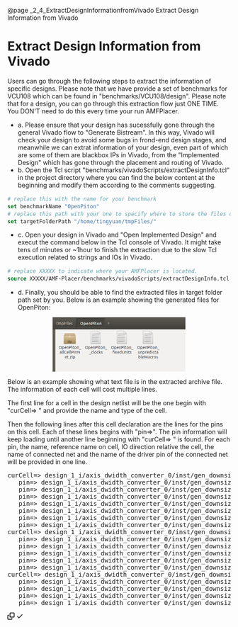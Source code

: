 @page _2_4_ExtractDesignInformationfromVivado Extract Design Information from Vivado
# Extract Design Information from Vivado

Users can go through the following steps to extract the information of specific designs. Please note that we have provide a set of benchmarks for VCU108 which can be found in "benchmarks/VCU108/design". Please note that for a design, you can go through this extraction flow just ONE TIME. You DON'T need to do this every time your run AMFPlacer.

* a. Please ensure that your design has sucessfully gone through the general Vivado flow to "Generate Bistream". In this way, Vivado will check your design to avoid some bugs in  frond-end design stages, and meanwhile we can extrat information of your design, even part of which are some of them are blackbox IPs in Vivado, from the "Implemented Design" which has gone through the placement and routing of Vivado.
* b. Open the Tcl script "benchmarks/vivadoScripts/extractDesignInfo.tcl" in the project directory where you can find the below content at the beginning and modify them according to the comments suggesting.
```tcl
# replace this with the name for your benchmark
set benchmarkName "OpenPiton" 
# replace this path with your one to specify where to store the files of extracted data
set targetFolderPath "/home/tingyuan/tmpFiles/" 
```
* c. Open your design in Vivado and "Open Implemented Design" and execut the command below in the Tcl console of Vivado. It might take tens of minutes or ~1hour to finish the extraction due to the slow Tcl execution related to strings and IOs in Vivado.
```tcl
# replace XXXXX to indicate where your AMFPlacer is located.
source XXXXX/AMF-Placer/benchmarks/vivadoScripts/extractDesignInfo.tcl
```
* d. Finally, you should be able to find the extracted files in target folder path set by you. Below is an example showing the generated files for OpenPiton:

<center>
<img src="designFiles.png" align="center"  alt="Design Files" title="Design Files" width="300" /> 
</center>


Below is an example showing what text file is in the extracted archive file. The information of each cell will cost multiple lines. 

The first line for a cell in the design netlist will be the one begin with "curCell=> " and provide the name and type of the cell.

Then the following lines after this cell declaration are the lines for the pins on this cell. Each of these lines begins with "pin=>". 
The pin information will keep loading until another line beginning with "curCell=> " is found.
For each pin, the name, reference name on cell, IO direction relative the cell, the name of connected net and the name of the driver pin of the connected net will be provided in one line.

<div class="highlight highlight-source-perl position-relative overflow-auto"><pre><span class="pl-c1">curCell</span><span class="pl-k">=&gt;</span> design_1_i/axis_dwidth_converter_0/inst/gen_downsizer_conversion.axisc_downsizer_0/r1_data[7]_i_9 <span class="pl-c1">type</span><span class="pl-k">=&gt;</span> LUT6
   <span class="pl-c1">pin</span><span class="pl-k">=&gt;</span> design_1_i/axis_dwidth_converter_0/inst/gen_downsizer_conversion.axisc_downsizer_0/r1_data[7]_i_9/O <span class="pl-c1">refpin</span><span class="pl-k">=&gt;</span> O <span class="pl-c1">dir</span><span class="pl-k">=&gt;</span> OUT <span class="pl-c1">net</span><span class="pl-k">=&gt;</span> design_1_i/axis_dwidth_converter_0/inst/gen_downsizer_conversion.axisc_downsizer_0/r1_data[7]_i_9_n_0 <span class="pl-c1">drivepin</span><span class="pl-k">=&gt;</span> design_1_i/axis_dwidth_converter_0/inst/gen_downsizer_conversion.axisc_downsizer_0/r1_data[7]_i_9/O
   <span class="pl-c1">pin</span><span class="pl-k">=&gt;</span> design_1_i/axis_dwidth_converter_0/inst/gen_downsizer_conversion.axisc_downsizer_0/r1_data[7]_i_9/I0 <span class="pl-c1">refpin</span><span class="pl-k">=&gt;</span> I0 <span class="pl-c1">dir</span><span class="pl-k">=&gt;</span> IN <span class="pl-c1">net</span><span class="pl-k">=&gt;</span> design_1_i/axis_dwidth_converter_0/inst/gen_downsizer_conversion.axisc_downsizer_0/r0_data[223] <span class="pl-c1">drivepin</span><span class="pl-k">=&gt;</span> design_1_i/axis_dwidth_converter_0/inst/gen_downsizer_conversion.axisc_downsizer_0/r0_data_reg[223]/Q
   <span class="pl-c1">pin</span><span class="pl-k">=&gt;</span> design_1_i/axis_dwidth_converter_0/inst/gen_downsizer_conversion.axisc_downsizer_0/r1_data[7]_i_9/I1 <span class="pl-c1">refpin</span><span class="pl-k">=&gt;</span> I1 <span class="pl-c1">dir</span><span class="pl-k">=&gt;</span> IN <span class="pl-c1">net</span><span class="pl-k">=&gt;</span> design_1_i/axis_dwidth_converter_0/inst/gen_downsizer_conversion.axisc_downsizer_0/r0_data[95] <span class="pl-c1">drivepin</span><span class="pl-k">=&gt;</span> design_1_i/axis_dwidth_converter_0/inst/gen_downsizer_conversion.axisc_downsizer_0/r0_data_reg[95]/Q
   <span class="pl-c1">pin</span><span class="pl-k">=&gt;</span> design_1_i/axis_dwidth_converter_0/inst/gen_downsizer_conversion.axisc_downsizer_0/r1_data[7]_i_9/I2 <span class="pl-c1">refpin</span><span class="pl-k">=&gt;</span> I2 <span class="pl-c1">dir</span><span class="pl-k">=&gt;</span> IN <span class="pl-c1">net</span><span class="pl-k">=&gt;</span> design_1_i/axis_dwidth_converter_0/inst/gen_downsizer_conversion.axisc_downsizer_0/r0_out_sel_next_r_reg[3] <span class="pl-c1">drivepin</span><span class="pl-k">=&gt;</span> design_1_i/axis_dwidth_converter_0/inst/gen_downsizer_conversion.axisc_downsizer_0/r0_out_sel_next_r_reg[3]/Q
   <span class="pl-c1">pin</span><span class="pl-k">=&gt;</span> design_1_i/axis_dwidth_converter_0/inst/gen_downsizer_conversion.axisc_downsizer_0/r1_data[7]_i_9/I3 <span class="pl-c1">refpin</span><span class="pl-k">=&gt;</span> I3 <span class="pl-c1">dir</span><span class="pl-k">=&gt;</span> IN <span class="pl-c1">net</span><span class="pl-k">=&gt;</span> design_1_i/axis_dwidth_converter_0/inst/gen_downsizer_conversion.axisc_downsizer_0/r0_data[159] <span class="pl-c1">drivepin</span><span class="pl-k">=&gt;</span> design_1_i/axis_dwidth_converter_0/inst/gen_downsizer_conversion.axisc_downsizer_0/r0_data_reg[159]/Q
   <span class="pl-c1">pin</span><span class="pl-k">=&gt;</span> design_1_i/axis_dwidth_converter_0/inst/gen_downsizer_conversion.axisc_downsizer_0/r1_data[7]_i_9/I4 <span class="pl-c1">refpin</span><span class="pl-k">=&gt;</span> I4 <span class="pl-c1">dir</span><span class="pl-k">=&gt;</span> IN <span class="pl-c1">net</span><span class="pl-k">=&gt;</span> design_1_i/axis_dwidth_converter_0/inst/gen_downsizer_conversion.axisc_downsizer_0/r0_out_sel_next_r_reg[4] <span class="pl-c1">drivepin</span><span class="pl-k">=&gt;</span> design_1_i/axis_dwidth_converter_0/inst/gen_downsizer_conversion.axisc_downsizer_0/r0_out_sel_next_r_reg[4]/Q
   <span class="pl-c1">pin</span><span class="pl-k">=&gt;</span> design_1_i/axis_dwidth_converter_0/inst/gen_downsizer_conversion.axisc_downsizer_0/r1_data[7]_i_9/I5 <span class="pl-c1">refpin</span><span class="pl-k">=&gt;</span> I5 <span class="pl-c1">dir</span><span class="pl-k">=&gt;</span> IN <span class="pl-c1">net</span><span class="pl-k">=&gt;</span> design_1_i/axis_dwidth_converter_0/inst/gen_downsizer_conversion.axisc_downsizer_0/r0_data[31] <span class="pl-c1">drivepin</span><span class="pl-k">=&gt;</span> design_1_i/axis_dwidth_converter_0/inst/gen_downsizer_conversion.axisc_downsizer_0/r0_data_reg[31]/Q
<span class="pl-c1">curCell</span><span class="pl-k">=&gt;</span> design_1_i/axis_dwidth_converter_0/inst/gen_downsizer_conversion.axisc_downsizer_0/r1_data_reg[0] <span class="pl-c1">type</span><span class="pl-k">=&gt;</span> FDRE
   <span class="pl-c1">pin</span><span class="pl-k">=&gt;</span> design_1_i/axis_dwidth_converter_0/inst/gen_downsizer_conversion.axisc_downsizer_0/r1_data_reg[0]/Q <span class="pl-c1">refpin</span><span class="pl-k">=&gt;</span> Q <span class="pl-c1">dir</span><span class="pl-k">=&gt;</span> OUT <span class="pl-c1">net</span><span class="pl-k">=&gt;</span> design_1_i/axis_dwidth_converter_0/inst/gen_downsizer_conversion.axisc_downsizer_0/r1_data[0] <span class="pl-c1">drivepin</span><span class="pl-k">=&gt;</span> design_1_i/axis_dwidth_converter_0/inst/gen_downsizer_conversion.axisc_downsizer_0/r1_data_reg[0]/Q
   <span class="pl-c1">pin</span><span class="pl-k">=&gt;</span> design_1_i/axis_dwidth_converter_0/inst/gen_downsizer_conversion.axisc_downsizer_0/r1_data_reg[0]/C <span class="pl-c1">refpin</span><span class="pl-k">=&gt;</span> C <span class="pl-c1">dir</span><span class="pl-k">=&gt;</span> IN <span class="pl-c1">net</span><span class="pl-k">=&gt;</span> design_1_i/axis_dwidth_converter_0/inst/gen_downsizer_conversion.axisc_downsizer_0/aclk <span class="pl-c1">drivepin</span><span class="pl-k">=&gt;</span> design_1_i/xilinx_dma_pcie_ep_0/inst/xdma_0_i/inst/pcie3_ip_i/inst/xdma_0_pcie3_ip_gt_top_i/phy_clk_i/bufg_gt_userclk/O
   <span class="pl-c1">pin</span><span class="pl-k">=&gt;</span> design_1_i/axis_dwidth_converter_0/inst/gen_downsizer_conversion.axisc_downsizer_0/r1_data_reg[0]/CE <span class="pl-c1">refpin</span><span class="pl-k">=&gt;</span> CE <span class="pl-c1">dir</span><span class="pl-k">=&gt;</span> IN <span class="pl-c1">net</span><span class="pl-k">=&gt;</span> design_1_i/axis_dwidth_converter_0/inst/gen_downsizer_conversion.axisc_downsizer_0/r1_data_0 <span class="pl-c1">drivepin</span><span class="pl-k">=&gt;</span> design_1_i/axis_dwidth_converter_0/inst/gen_downsizer_conversion.axisc_downsizer_0/r1_data[7]_i_1/O
   <span class="pl-c1">pin</span><span class="pl-k">=&gt;</span> design_1_i/axis_dwidth_converter_0/inst/gen_downsizer_conversion.axisc_downsizer_0/r1_data_reg[0]/D <span class="pl-c1">refpin</span><span class="pl-k">=&gt;</span> D <span class="pl-c1">dir</span><span class="pl-k">=&gt;</span> IN <span class="pl-c1">net</span><span class="pl-k">=&gt;</span> design_1_i/axis_dwidth_converter_0/inst/gen_downsizer_conversion.axisc_downsizer_0/p_0_in[0] <span class="pl-c1">drivepin</span><span class="pl-k">=&gt;</span> design_1_i/axis_dwidth_converter_0/inst/gen_downsizer_conversion.axisc_downsizer_0/r1_data[0]_i_1/O
   <span class="pl-c1">pin</span><span class="pl-k">=&gt;</span> design_1_i/axis_dwidth_converter_0/inst/gen_downsizer_conversion.axisc_downsizer_0/r1_data_reg[0]/R <span class="pl-c1">refpin</span><span class="pl-k">=&gt;</span> R <span class="pl-c1">dir</span><span class="pl-k">=&gt;</span> IN <span class="pl-c1">net</span><span class="pl-k">=&gt;</span> design_1_i/axis_dwidth_converter_0/inst/gen_downsizer_conversion.axisc_downsizer_0/&lt;const0&gt; <span class="pl-c1">drivepin</span><span class="pl-k">=&gt;</span> design_1_i/axis_dwidth_converter_0/inst/gen_downsizer_conversion.axisc_downsizer_0/GND/G
<span class="pl-c1">curCell</span><span class="pl-k">=&gt;</span> design_1_i/axis_dwidth_converter_0/inst/gen_downsizer_conversion.axisc_downsizer_0/r1_data_reg[0]_i_2 <span class="pl-c1">type</span><span class="pl-k">=&gt;</span> MUXF7
   <span class="pl-c1">pin</span><span class="pl-k">=&gt;</span> design_1_i/axis_dwidth_converter_0/inst/gen_downsizer_conversion.axisc_downsizer_0/r1_data_reg[0]_i_2/O <span class="pl-c1">refpin</span><span class="pl-k">=&gt;</span> O <span class="pl-c1">dir</span><span class="pl-k">=&gt;</span> OUT <span class="pl-c1">net</span><span class="pl-k">=&gt;</span> design_1_i/axis_dwidth_converter_0/inst/gen_downsizer_conversion.axisc_downsizer_0/r1_data_reg[0]_i_2_n_0 <span class="pl-c1">drivepin</span><span class="pl-k">=&gt;</span> design_1_i/axis_dwidth_converter_0/inst/gen_downsizer_conversion.axisc_downsizer_0/r1_data_reg[0]_i_2/O
   <span class="pl-c1">pin</span><span class="pl-k">=&gt;</span> design_1_i/axis_dwidth_converter_0/inst/gen_downsizer_conversion.axisc_downsizer_0/r1_data_reg[0]_i_2/I0 <span class="pl-c1">refpin</span><span class="pl-k">=&gt;</span> I0 <span class="pl-c1">dir</span><span class="pl-k">=&gt;</span> IN <span class="pl-c1">net</span><span class="pl-k">=&gt;</span> design_1_i/axis_dwidth_converter_0/inst/gen_downsizer_conversion.axisc_downsizer_0/r1_data[0]_i_6_n_0 <span class="pl-c1">drivepin</span><span class="pl-k">=&gt;</span> design_1_i/axis_dwidth_converter_0/inst/gen_downsizer_conversion.axisc_downsizer_0/r1_data[0]_i_6/O
   <span class="pl-c1">pin</span><span class="pl-k">=&gt;</span> design_1_i/axis_dwidth_converter_0/inst/gen_downsizer_conversion.axisc_downsizer_0/r1_data_reg[0]_i_2/I1 <span class="pl-c1">refpin</span><span class="pl-k">=&gt;</span> I1 <span class="pl-c1">dir</span><span class="pl-k">=&gt;</span> IN <span class="pl-c1">net</span><span class="pl-k">=&gt;</span> design_1_i/axis_dwidth_converter_0/inst/gen_downsizer_conversion.axisc_downsizer_0/r1_data[0]_i_7_n_0 <span class="pl-c1">drivepin</span><span class="pl-k">=&gt;</span> design_1_i/axis_dwidth_converter_0/inst/gen_downsizer_conversion.axisc_downsizer_0/r1_data[0]_i_7/O
   <span class="pl-c1">pin</span><span class="pl-k">=&gt;</span> design_1_i/axis_dwidth_converter_0/inst/gen_downsizer_conversion.axisc_downsizer_0/r1_data_reg[0]_i_2/S <span class="pl-c1">refpin</span><span class="pl-k">=&gt;</span> S <span class="pl-c1">dir</span><span class="pl-k">=&gt;</span> IN <span class="pl-c1">net</span><span class="pl-k">=&gt;</span> design_1_i/axis_dwidth_converter_0/inst/gen_downsizer_conversion.axisc_downsizer_0/r0_out_sel_next_r_reg[2] <span class="pl-c1">drivepin</span><span class="pl-k">=&gt;</span> design_1_i/axis_dwidth_converter_0/inst/gen_downsizer_conversion.axisc_downsizer_0/r0_out_sel_next_r_reg[2]/Q</pre><div class="zeroclipboard-container position-absolute right-0 top-0">
    <clipboard-copy aria-label="Copy" class="ClipboardButton btn js-clipboard-copy m-2 p-0 tooltipped-no-delay" data-copy-feedback="Copied!" data-tooltip-direction="w" value="curCell=> design_1_i/axis_dwidth_converter_0/inst/gen_downsizer_conversion.axisc_downsizer_0/r1_data[7]_i_9 type=> LUT6
   pin=> design_1_i/axis_dwidth_converter_0/inst/gen_downsizer_conversion.axisc_downsizer_0/r1_data[7]_i_9/O refpin=> O dir=> OUT net=> design_1_i/axis_dwidth_converter_0/inst/gen_downsizer_conversion.axisc_downsizer_0/r1_data[7]_i_9_n_0 drivepin=> design_1_i/axis_dwidth_converter_0/inst/gen_downsizer_conversion.axisc_downsizer_0/r1_data[7]_i_9/O
   pin=> design_1_i/axis_dwidth_converter_0/inst/gen_downsizer_conversion.axisc_downsizer_0/r1_data[7]_i_9/I0 refpin=> I0 dir=> IN net=> design_1_i/axis_dwidth_converter_0/inst/gen_downsizer_conversion.axisc_downsizer_0/r0_data[223] drivepin=> design_1_i/axis_dwidth_converter_0/inst/gen_downsizer_conversion.axisc_downsizer_0/r0_data_reg[223]/Q
   pin=> design_1_i/axis_dwidth_converter_0/inst/gen_downsizer_conversion.axisc_downsizer_0/r1_data[7]_i_9/I1 refpin=> I1 dir=> IN net=> design_1_i/axis_dwidth_converter_0/inst/gen_downsizer_conversion.axisc_downsizer_0/r0_data[95] drivepin=> design_1_i/axis_dwidth_converter_0/inst/gen_downsizer_conversion.axisc_downsizer_0/r0_data_reg[95]/Q
   pin=> design_1_i/axis_dwidth_converter_0/inst/gen_downsizer_conversion.axisc_downsizer_0/r1_data[7]_i_9/I2 refpin=> I2 dir=> IN net=> design_1_i/axis_dwidth_converter_0/inst/gen_downsizer_conversion.axisc_downsizer_0/r0_out_sel_next_r_reg[3] drivepin=> design_1_i/axis_dwidth_converter_0/inst/gen_downsizer_conversion.axisc_downsizer_0/r0_out_sel_next_r_reg[3]/Q
   pin=> design_1_i/axis_dwidth_converter_0/inst/gen_downsizer_conversion.axisc_downsizer_0/r1_data[7]_i_9/I3 refpin=> I3 dir=> IN net=> design_1_i/axis_dwidth_converter_0/inst/gen_downsizer_conversion.axisc_downsizer_0/r0_data[159] drivepin=> design_1_i/axis_dwidth_converter_0/inst/gen_downsizer_conversion.axisc_downsizer_0/r0_data_reg[159]/Q
   pin=> design_1_i/axis_dwidth_converter_0/inst/gen_downsizer_conversion.axisc_downsizer_0/r1_data[7]_i_9/I4 refpin=> I4 dir=> IN net=> design_1_i/axis_dwidth_converter_0/inst/gen_downsizer_conversion.axisc_downsizer_0/r0_out_sel_next_r_reg[4] drivepin=> design_1_i/axis_dwidth_converter_0/inst/gen_downsizer_conversion.axisc_downsizer_0/r0_out_sel_next_r_reg[4]/Q
   pin=> design_1_i/axis_dwidth_converter_0/inst/gen_downsizer_conversion.axisc_downsizer_0/r1_data[7]_i_9/I5 refpin=> I5 dir=> IN net=> design_1_i/axis_dwidth_converter_0/inst/gen_downsizer_conversion.axisc_downsizer_0/r0_data[31] drivepin=> design_1_i/axis_dwidth_converter_0/inst/gen_downsizer_conversion.axisc_downsizer_0/r0_data_reg[31]/Q
curCell=> design_1_i/axis_dwidth_converter_0/inst/gen_downsizer_conversion.axisc_downsizer_0/r1_data_reg[0] type=> FDRE
   pin=> design_1_i/axis_dwidth_converter_0/inst/gen_downsizer_conversion.axisc_downsizer_0/r1_data_reg[0]/Q refpin=> Q dir=> OUT net=> design_1_i/axis_dwidth_converter_0/inst/gen_downsizer_conversion.axisc_downsizer_0/r1_data[0] drivepin=> design_1_i/axis_dwidth_converter_0/inst/gen_downsizer_conversion.axisc_downsizer_0/r1_data_reg[0]/Q
   pin=> design_1_i/axis_dwidth_converter_0/inst/gen_downsizer_conversion.axisc_downsizer_0/r1_data_reg[0]/C refpin=> C dir=> IN net=> design_1_i/axis_dwidth_converter_0/inst/gen_downsizer_conversion.axisc_downsizer_0/aclk drivepin=> design_1_i/xilinx_dma_pcie_ep_0/inst/xdma_0_i/inst/pcie3_ip_i/inst/xdma_0_pcie3_ip_gt_top_i/phy_clk_i/bufg_gt_userclk/O
   pin=> design_1_i/axis_dwidth_converter_0/inst/gen_downsizer_conversion.axisc_downsizer_0/r1_data_reg[0]/CE refpin=> CE dir=> IN net=> design_1_i/axis_dwidth_converter_0/inst/gen_downsizer_conversion.axisc_downsizer_0/r1_data_0 drivepin=> design_1_i/axis_dwidth_converter_0/inst/gen_downsizer_conversion.axisc_downsizer_0/r1_data[7]_i_1/O
   pin=> design_1_i/axis_dwidth_converter_0/inst/gen_downsizer_conversion.axisc_downsizer_0/r1_data_reg[0]/D refpin=> D dir=> IN net=> design_1_i/axis_dwidth_converter_0/inst/gen_downsizer_conversion.axisc_downsizer_0/p_0_in[0] drivepin=> design_1_i/axis_dwidth_converter_0/inst/gen_downsizer_conversion.axisc_downsizer_0/r1_data[0]_i_1/O
   pin=> design_1_i/axis_dwidth_converter_0/inst/gen_downsizer_conversion.axisc_downsizer_0/r1_data_reg[0]/R refpin=> R dir=> IN net=> design_1_i/axis_dwidth_converter_0/inst/gen_downsizer_conversion.axisc_downsizer_0/<const0> drivepin=> design_1_i/axis_dwidth_converter_0/inst/gen_downsizer_conversion.axisc_downsizer_0/GND/G
curCell=> design_1_i/axis_dwidth_converter_0/inst/gen_downsizer_conversion.axisc_downsizer_0/r1_data_reg[0]_i_2 type=> MUXF7
   pin=> design_1_i/axis_dwidth_converter_0/inst/gen_downsizer_conversion.axisc_downsizer_0/r1_data_reg[0]_i_2/O refpin=> O dir=> OUT net=> design_1_i/axis_dwidth_converter_0/inst/gen_downsizer_conversion.axisc_downsizer_0/r1_data_reg[0]_i_2_n_0 drivepin=> design_1_i/axis_dwidth_converter_0/inst/gen_downsizer_conversion.axisc_downsizer_0/r1_data_reg[0]_i_2/O
   pin=> design_1_i/axis_dwidth_converter_0/inst/gen_downsizer_conversion.axisc_downsizer_0/r1_data_reg[0]_i_2/I0 refpin=> I0 dir=> IN net=> design_1_i/axis_dwidth_converter_0/inst/gen_downsizer_conversion.axisc_downsizer_0/r1_data[0]_i_6_n_0 drivepin=> design_1_i/axis_dwidth_converter_0/inst/gen_downsizer_conversion.axisc_downsizer_0/r1_data[0]_i_6/O
   pin=> design_1_i/axis_dwidth_converter_0/inst/gen_downsizer_conversion.axisc_downsizer_0/r1_data_reg[0]_i_2/I1 refpin=> I1 dir=> IN net=> design_1_i/axis_dwidth_converter_0/inst/gen_downsizer_conversion.axisc_downsizer_0/r1_data[0]_i_7_n_0 drivepin=> design_1_i/axis_dwidth_converter_0/inst/gen_downsizer_conversion.axisc_downsizer_0/r1_data[0]_i_7/O
   pin=> design_1_i/axis_dwidth_converter_0/inst/gen_downsizer_conversion.axisc_downsizer_0/r1_data_reg[0]_i_2/S refpin=> S dir=> IN net=> design_1_i/axis_dwidth_converter_0/inst/gen_downsizer_conversion.axisc_downsizer_0/r0_out_sel_next_r_reg[2] drivepin=> design_1_i/axis_dwidth_converter_0/inst/gen_downsizer_conversion.axisc_downsizer_0/r0_out_sel_next_r_reg[2]/Q
" tabindex="0" role="button">
      <svg aria-hidden="true" height="16" viewBox="0 0 16 16" version="1.1" width="16" data-view-component="true" class="octicon octicon-copy js-clipboard-copy-icon m-2">
    <path fill-rule="evenodd" d="M0 6.75C0 5.784.784 5 1.75 5h1.5a.75.75 0 010 1.5h-1.5a.25.25 0 00-.25.25v7.5c0 .138.112.25.25.25h7.5a.25.25 0 00.25-.25v-1.5a.75.75 0 011.5 0v1.5A1.75 1.75 0 019.25 16h-7.5A1.75 1.75 0 010 14.25v-7.5z"></path><path fill-rule="evenodd" d="M5 1.75C5 .784 5.784 0 6.75 0h7.5C15.216 0 16 .784 16 1.75v7.5A1.75 1.75 0 0114.25 11h-7.5A1.75 1.75 0 015 9.25v-7.5zm1.75-.25a.25.25 0 00-.25.25v7.5c0 .138.112.25.25.25h7.5a.25.25 0 00.25-.25v-7.5a.25.25 0 00-.25-.25h-7.5z"></path>
</svg>
      <svg aria-hidden="true" height="16" viewBox="0 0 16 16" version="1.1" width="16" data-view-component="true" class="octicon octicon-check js-clipboard-check-icon color-text-success d-none m-2">
    <path fill-rule="evenodd" d="M13.78 4.22a.75.75 0 010 1.06l-7.25 7.25a.75.75 0 01-1.06 0L2.22 9.28a.75.75 0 011.06-1.06L6 10.94l6.72-6.72a.75.75 0 011.06 0z"></path>
</svg>
    </clipboard-copy>
  </div></div>